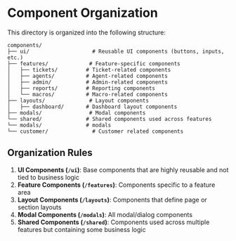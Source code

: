 # Component Organization

This directory is organized into the following structure:

```
components/
├── ui/                    # Reusable UI components (buttons, inputs, etc.)
├── features/             # Feature-specific components
│   ├── tickets/         # Ticket-related components
│   ├── agents/          # Agent-related components
│   ├── admin/           # Admin-related components
│   ├── reports/         # Reporting components
│   └── macros/          # Macro-related components
├── layouts/              # Layout components
│   ├── dashboard/       # Dashboard layout components
├── modals/               # Modal components
└── shared/              # Shared components used across features
└── modals/              # modals
└── customer/              # Customer related components
```

## Organization Rules

1. **UI Components (`/ui`)**: Base components that are highly reusable and not tied to business logic
2. **Feature Components (`/features`)**: Components specific to a feature area
3. **Layout Components (`/layouts`)**: Components that define page or section layouts
4. **Modal Components (`/modals`)**: All modal/dialog components
5. **Shared Components (`/shared`)**: Components used across multiple features but containing some business logic 